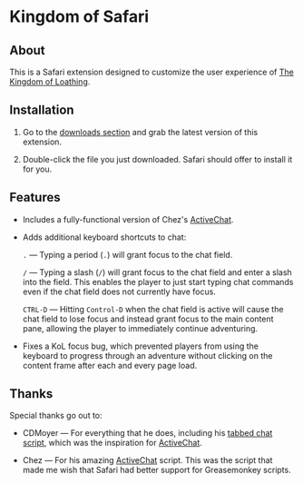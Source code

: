 Kingdom of Safari
=================

About
-----
This is a Safari extension designed to customize the user experience of [The Kingdom of Loathing][kol].


Installation
------------
1. Go to the [downloads section][downloads] and grab the latest version of this extension.

2. Double-click the file you just downloaded. Safari should offer to install it for you.


Features
--------
* Includes a fully-functional version of Chez's [ActiveChat][ac].

* Adds additional keyboard shortcuts to chat:

    `.` — Typing a period (`.`) will grant focus to the chat field.
    
    `/` — Typing a slash (`/`) will grant focus to the chat field and enter a slash into the field. This enables the player to just start typing chat commands even if the chat field does not currently have focus.
    
    `CTRL-D` — Hitting `Control-D` when the chat field is active will cause the chat field to lose focus and instead grant focus to the main content pane, allowing the player to immediately continue adventuring.

* Fixes a KoL focus bug, which prevented players from using the keyboard to progress through an adventure without clicking on the content frame after each and every page load.


Thanks
------
Special thanks go out to:

* CDMoyer — For everything that he does, including his [tabbed chat script][cdmtc], which was the inspiration for [ActiveChat][ac].

* Chez — For his amazing [ActiveChat][ac] script. This was the script that made me wish that Safari had better support for Greasemonkey scripts.

[ac]:http://hardcoreoxygenation.com/forums/viewtopic.php?t=6019 "ActiveChat"
[cdmtc]:http://forums.kingdomofloathing.com/vb/showthread.php?t=125974 "CDM's Tabbed KoL Chat"
[downloads]:http://github.com/scelis/KingdomOfSafari/downloads "Kingdom of Safari Downloads"
[kol]:http://www.kingdomofloathing.com "The Kingdom of Loathing"
